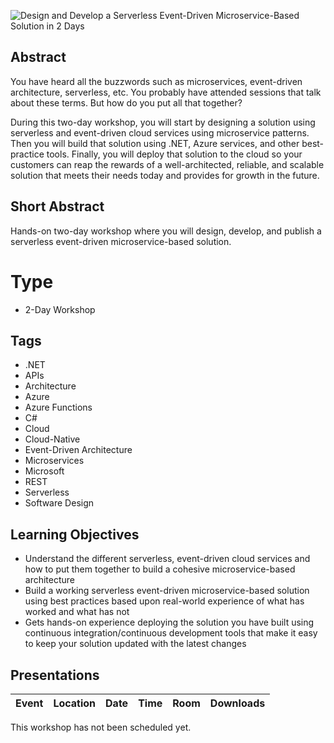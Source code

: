 ![Design and Develop a Serverless Event-Driven Microservice-Based Solution in 2 Days](Thumbnail.jpg)

## Abstract
You have heard all the buzzwords such as microservices, event-driven architecture, serverless, etc. You probably have attended sessions that talk about these terms. But how do you put all that together?

During this two-day workshop, you will start by designing a solution using serverless and event-driven cloud services using microservice patterns. Then you will build that solution using .NET, Azure services, and other best-practice tools. Finally, you will deploy that solution to the cloud so your customers can reap the rewards of a well-architected, reliable, and scalable solution that meets their needs today and provides for growth in the future.

## Short Abstract
Hands-on two-day workshop where you will design, develop, and publish a serverless event-driven microservice-based solution.

# Type
* 2-Day Workshop

## Tags
* .NET
* APIs
* Architecture
* Azure
* Azure Functions
* C#
* Cloud
* Cloud-Native
* Event-Driven Architecture
* Microservices
* Microsoft
* REST
* Serverless
* Software Design

## Learning Objectives
* Understand the different serverless, event-driven cloud services and how to put them together to build a cohesive microservice-based architecture
* Build a working serverless event-driven microservice-based solution using best practices based upon real-world experience of what has worked and what has not
* Gets hands-on experience deploying the solution you have built using continuous integration/continuous development tools that make it easy to keep your solution updated with the latest changes


## Presentations

| Event | Location | Date | Time | Room | Downloads |
|-------|:--------:|-----:|-----:|-----:|----------:|
This workshop has not been scheduled yet.
